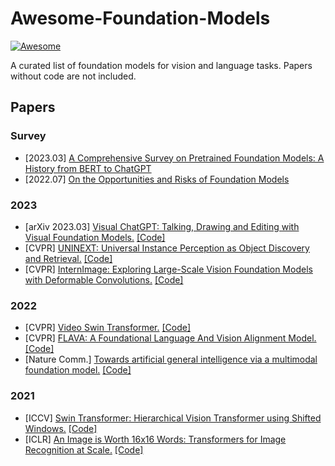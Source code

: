 # Awesome-Foundation-Models
[![Awesome](https://awesome.re/badge.svg)](https://awesome.re)

A curated list of foundation models for vision and language tasks. Papers without code are not included.

## Papers

### Survey

* [2023.03] [A Comprehensive Survey on Pretrained Foundation Models: A History from BERT to ChatGPT](https://arxiv.org/pdf/2302.09419.pdf)
* [2022.07] [On the Opportunities and Risks of Foundation Models](https://arxiv.org/pdf/2108.07258.pdf)

### 2023

* [arXiv 2023.03] [Visual ChatGPT: Talking, Drawing and Editing with Visual Foundation Models.](https://arxiv.org/pdf/2303.04671.pdf) [[Code]](https://github.com/microsoft/visual-chatgpt)
* [CVPR] [UNINEXT: Universal Instance Perception as Object Discovery and Retrieval.](https://arxiv.org/pdf/2303.06674.pdf) [[Code]](https://github.com/MasterBin-IIAU/UNINEXT)
* [CVPR] [InternImage: Exploring Large-Scale Vision Foundation Models with Deformable Convolutions.](https://arxiv.org/pdf/2211.05778.pdf) [[Code]](https://github.com/OpenGVLab/InternImage)

### 2022

* [CVPR] [Video Swin Transformer.](https://openaccess.thecvf.com/content/CVPR2022/papers/Liu_Video_Swin_Transformer_CVPR_2022_paper.pdf) [[Code]](https://github.com/SwinTransformer/Video-Swin-Transformer)
* [CVPR] [FLAVA: A Foundational Language And Vision Alignment Model.](https://openaccess.thecvf.com/content/CVPR2022/papers/Singh_FLAVA_A_Foundational_Language_and_Vision_Alignment_Model_CVPR_2022_paper.pdf) [[Code]](https://github.com/facebookresearch/multimodal/tree/main/examples/flava)
* [Nature Comm.] [Towards artificial general intelligence via a multimodal foundation model.](https://www.nature.com/articles/s41467-022-30761-2) [[Code]](https://github.com/neilfei/brivl-nmi) 

### 2021

* [ICCV] [Swin Transformer: Hierarchical Vision Transformer using Shifted Windows.](https://openaccess.thecvf.com/content/ICCV2021/papers/Liu_Swin_Transformer_Hierarchical_Vision_Transformer_Using_Shifted_Windows_ICCV_2021_paper.pdf) [[Code]](https://github.com/microsoft/Swin-Transformer)
* [ICLR] [An Image is Worth 16x16 Words: Transformers for Image Recognition at Scale.](https://arxiv.org/pdf/2010.11929.pdf) [[Code]](https://github.com/google-research/vision_transformer)
